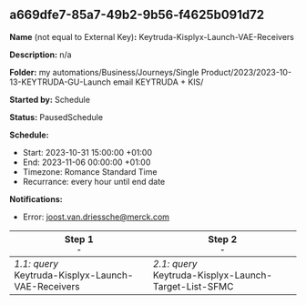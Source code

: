 ## a669dfe7-85a7-49b2-9b56-f4625b091d72

**Name** (not equal to External Key)**:** Keytruda-Kisplyx-Launch-VAE-Receivers

**Description:** n/a

**Folder:** my automations/Business/Journeys/Single Product/2023/2023-10-13-KEYTRUDA-GU-Launch email KEYTRUDA + KIS/

**Started by:** Schedule

**Status:** PausedSchedule

**Schedule:**

* Start: 2023-10-31 15:00:00 +01:00
* End: 2023-11-06 00:00:00 +01:00
* Timezone: Romance Standard Time
* Recurrance: every hour until end date

**Notifications:**

* Error: joost.van.driessche@merck.com

| Step 1<br>_<small>-</small>_ | Step 2<br>_<small>-</small>_ |
| --- | --- |
| _1.1: query_<br>Keytruda-Kisplyx-Launch-VAE-Receivers | _2.1: query_<br>Keytruda-Kisplyx-Launch-Target-List-SFMC |
